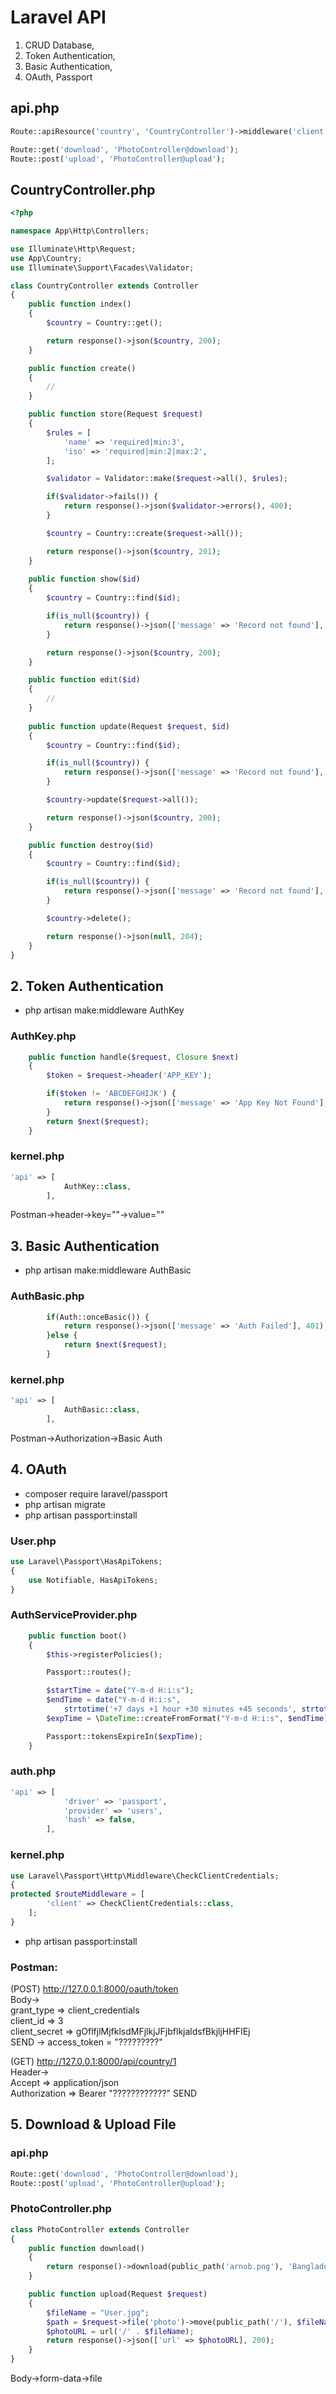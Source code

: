 # Laravel API

1. CRUD Database, 
2. Token Authentication, 
3. Basic Authentication,
4. OAuth, Passport

## api.php
```php
Route::apiResource('country', 'CountryController')->middleware('client');

Route::get('download', 'PhotoController@download');
Route::post('upload', 'PhotoController@upload');

```

## CountryController.php

```php
<?php

namespace App\Http\Controllers;

use Illuminate\Http\Request;
use App\Country;
use Illuminate\Support\Facades\Validator;

class CountryController extends Controller
{
    public function index()
    {
        $country = Country::get();

        return response()->json($country, 200);
    }

    public function create()
    {
        //
    }

    public function store(Request $request)
    {
        $rules = [
            'name' => 'required|min:3',
            'iso' => 'required|min:2|max:2',
        ];

        $validator = Validator::make($request->all(), $rules);

        if($validator->fails()) {
            return response()->json($validator->errors(), 400);
        }

        $country = Country::create($request->all());

        return response()->json($country, 201);
    }
    
    public function show($id)
    {
        $country = Country::find($id);

        if(is_null($country)) {
            return response()->json(['message' => 'Record not found'], 404);
        }

        return response()->json($country, 200);
    }

    public function edit($id)
    {
        //
    }
    
    public function update(Request $request, $id)
    {
        $country = Country::find($id);

        if(is_null($country)) {
            return response()->json(['message' => 'Record not found'], 404);
        }

        $country->update($request->all());

        return response()->json($country, 200);
    }

    public function destroy($id)
    {
        $country = Country::find($id);

        if(is_null($country)) {
            return response()->json(['message' => 'Record not found'], 404);
        }

        $country->delete();

        return response()->json(null, 204);
    }
}

```
## 2. Token Authentication

- php artisan make:middleware AuthKey <br/>


### AuthKey.php
```php 
    public function handle($request, Closure $next)
    {
        $token = $request->header('APP_KEY');

        if($token != 'ABCDEFGHIJK') {
            return response()->json(['message' => 'App Key Not Found'], 401);
        }
        return $next($request);
    }

```
### kernel.php

```php
'api' => [
            AuthKey::class,
        ],
```
Postman->header->key=""->value=""

## 3. Basic Authentication

- php artisan make:middleware AuthBasic <br/>


### AuthBasic.php
```php 
        if(Auth::onceBasic()) {
            return response()->json(['message' => 'Auth Failed'], 401);
        }else {
            return $next($request);
        }

```
### kernel.php

```php
'api' => [
            AuthBasic::class,
        ],
```
Postman->Authorization->Basic Auth

## 4. OAuth

- composer require laravel/passport <br>
- php artisan migrate <br>
- php artisan passport:install <br>

### User.php
```php
use Laravel\Passport\HasApiTokens;
{
    use Notifiable, HasApiTokens;
}
```

### AuthServiceProvider.php
```php
    public function boot()
    {
        $this->registerPolicies();

        Passport::routes();

        $startTime = date("Y-m-d H:i:s");
        $endTime = date("Y-m-d H:i:s",
            strtotime('+7 days +1 hour +30 minutes +45 seconds', strtotime($startTime)));
        $expTime = \DateTime::createFromFormat("Y-m-d H:i:s", $endTime);

        Passport::tokensExpireIn($expTime);
    }
```

### auth.php

```php
'api' => [
            'driver' => 'passport',
            'provider' => 'users',
            'hash' => false,
        ],
```

### kernel.php
```php
use Laravel\Passport\Http\Middleware\CheckClientCredentials;
{
protected $routeMiddleware = [
        'client' => CheckClientCredentials::class,
    ];
}
```
- php artisan passport:install

### Postman:

(POST) http://127.0.0.1:8000/oauth/token <br>
Body-> <br>
grant_type => client_credentials <br>
client_id => 3 <br>
client_secret => gOflfjlMjfklsdMFjlkjJFjbflkjaldsfBkjljHHFIEj <br>
SEND -> access_token = "?????????" <br>

(GET) http://127.0.0.1:8000/api/country/1 <br>
Header-> <br>
Accept => application/json <br>
Authorization => Bearer "????????????" SEND <br>

## 5. Download & Upload File

### api.php
```php
Route::get('download', 'PhotoController@download');
Route::post('upload', 'PhotoController@upload');
```
### PhotoController.php

```php
class PhotoController extends Controller
{
    public function download()
    {
        return response()->download(public_path('arnob.png'), 'Bangladesh Flag');
    }

    public function upload(Request $request)
    {
        $fileName = "User.jpg";
        $path = $request->file('photo')->move(public_path('/'), $fileName);
        $photoURL = url('/' . $fileName);
        return response()->json(['url' => $photoURL], 200);
    }
}

```
Body->form-data->file

























